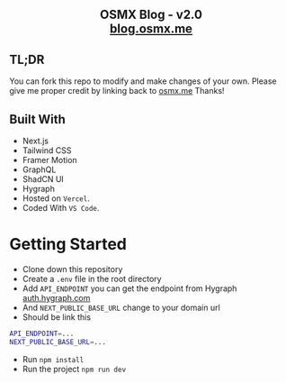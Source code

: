 <h2 align="center">
  OSMX Blog - v2.0<br/>
  <a href="https://blog.osmx.me/" target="_blank">blog.osmx.me</a>
</h2>


## TL;DR
You can fork this repo to modify and make changes of your own. Please give me proper credit by linking back to [osmx.me](https://osmx.me/) Thanks!

## Built With
- Next.js
- Tailwind CSS
- Framer Motion
- GraphQL
- ShadCN UI
- Hygraph
- Hosted on `Vercel`.
- Coded With `VS Code`.


# Getting Started

- Clone down this repository
- Create a `.env` file in the root directory
- Add `API_ENDPOINT` you can get the endpoint from Hygraph [auth.hygraph.com](https://hygraph.com/)
- And `NEXT_PUBLIC_BASE_URL` change to your domain url
- Should be link this 
```bash
API_ENDPOINT=...
NEXT_PUBLIC_BASE_URL=...
```

- Run `npm install` 
- Run the project `npm run dev`